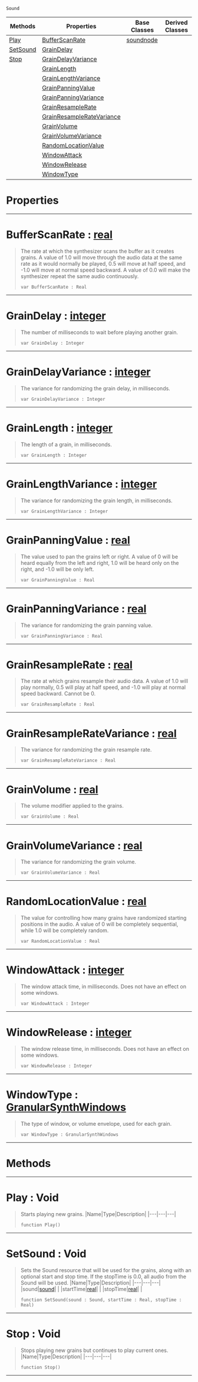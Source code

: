  `Sound`

|Methods|Properties|Base Classes|Derived Classes|
|---|---|---|---|
|[ Play](https://github.com/ZilchEngine/ZilchDocs/blob/master/code_reference/class_reference/granularsynthnode.md#play-void)|[ BufferScanRate](https://github.com/ZilchEngine/ZilchDocs/blob/master/code_reference/class_reference/granularsynthnode.md#bufferscanrate-zilch-engi)|[soundnode](https://github.com/ZilchEngine/ZilchDocs/blob/master/code_reference/class_reference/soundnode.md)| |
|[ SetSound](https://github.com/ZilchEngine/ZilchDocs/blob/master/code_reference/class_reference/granularsynthnode.md#setsound-void)|[ GrainDelay](https://github.com/ZilchEngine/ZilchDocs/blob/master/code_reference/class_reference/granularsynthnode.md#graindelay-zilch-engine-d)| | |
|[ Stop](https://github.com/ZilchEngine/ZilchDocs/blob/master/code_reference/class_reference/granularsynthnode.md#stop-void)|[ GrainDelayVariance](https://github.com/ZilchEngine/ZilchDocs/blob/master/code_reference/class_reference/granularsynthnode.md#graindelayvariance-zero)| | |
| |[ GrainLength](https://github.com/ZilchEngine/ZilchDocs/blob/master/code_reference/class_reference/granularsynthnode.md#grainlength-zilch-engine)| | |
| |[ GrainLengthVariance](https://github.com/ZilchEngine/ZilchDocs/blob/master/code_reference/class_reference/granularsynthnode.md#grainlengthvariance-zero)| | |
| |[ GrainPanningValue](https://github.com/ZilchEngine/ZilchDocs/blob/master/code_reference/class_reference/granularsynthnode.md#grainpanningvalue-zilch-e)| | |
| |[ GrainPanningVariance](https://github.com/ZilchEngine/ZilchDocs/blob/master/code_reference/class_reference/granularsynthnode.md#grainpanningvariance-zer)| | |
| |[ GrainResampleRate](https://github.com/ZilchEngine/ZilchDocs/blob/master/code_reference/class_reference/granularsynthnode.md#grainresamplerate-zilch-e)| | |
| |[ GrainResampleRateVariance](https://github.com/ZilchEngine/ZilchDocs/blob/master/code_reference/class_reference/granularsynthnode.md#grainresampleratevarianc)| | |
| |[ GrainVolume](https://github.com/ZilchEngine/ZilchDocs/blob/master/code_reference/class_reference/granularsynthnode.md#grainvolume-zilch-engine)| | |
| |[ GrainVolumeVariance](https://github.com/ZilchEngine/ZilchDocs/blob/master/code_reference/class_reference/granularsynthnode.md#grainvolumevariance-zero)| | |
| |[ RandomLocationValue](https://github.com/ZilchEngine/ZilchDocs/blob/master/code_reference/class_reference/granularsynthnode.md#randomlocationvalue-zero)| | |
| |[ WindowAttack](https://github.com/ZilchEngine/ZilchDocs/blob/master/code_reference/class_reference/granularsynthnode.md#windowattack-zilch-engine)| | |
| |[ WindowRelease](https://github.com/ZilchEngine/ZilchDocs/blob/master/code_reference/class_reference/granularsynthnode.md#windowrelease-zilch-engin)| | |
| |[ WindowType](https://github.com/ZilchEngine/ZilchDocs/blob/master/code_reference/class_reference/granularsynthnode.md#windowtype-zilch-engine-d)| | |


 #  Properties


---  
 #  BufferScanRate : [real](https://github.com/ZilchEngine/ZilchDocs/blob/master/code_reference/nada_base_types/real.md)

> The rate at which the synthesizer scans the buffer as it creates grains. A value of 1.0 will move through the audio data at the same rate as it would normally be played, 0.5 will move at half speed, and -1.0 will move at normal speed backward. A value of 0.0 will make the synthesizer repeat the same audio continuously.
> ``` lang=cpp, name=Nada
> var BufferScanRate : Real


---  
 #  GrainDelay : [integer](https://github.com/ZilchEngine/ZilchDocs/blob/master/code_reference/nada_base_types/integer.md)

> The number of milliseconds to wait before playing another grain.
> ``` lang=cpp, name=Nada
> var GrainDelay : Integer


---  
 #  GrainDelayVariance : [integer](https://github.com/ZilchEngine/ZilchDocs/blob/master/code_reference/nada_base_types/integer.md)

> The variance for randomizing the grain delay, in milliseconds.
> ``` lang=cpp, name=Nada
> var GrainDelayVariance : Integer


---  
 #  GrainLength : [integer](https://github.com/ZilchEngine/ZilchDocs/blob/master/code_reference/nada_base_types/integer.md)

> The length of a grain, in milliseconds.
> ``` lang=cpp, name=Nada
> var GrainLength : Integer


---  
 #  GrainLengthVariance : [integer](https://github.com/ZilchEngine/ZilchDocs/blob/master/code_reference/nada_base_types/integer.md)

> The variance for randomizing the grain length, in milliseconds.
> ``` lang=cpp, name=Nada
> var GrainLengthVariance : Integer


---  
 #  GrainPanningValue : [real](https://github.com/ZilchEngine/ZilchDocs/blob/master/code_reference/nada_base_types/real.md)

> The value used to pan the grains left or right. A value of 0 will be heard equally from the left and right, 1.0 will be heard only on the right, and -1.0 will be only left.
> ``` lang=cpp, name=Nada
> var GrainPanningValue : Real


---  
 #  GrainPanningVariance : [real](https://github.com/ZilchEngine/ZilchDocs/blob/master/code_reference/nada_base_types/real.md)

> The variance for randomizing the grain panning value.
> ``` lang=cpp, name=Nada
> var GrainPanningVariance : Real


---  
 #  GrainResampleRate : [real](https://github.com/ZilchEngine/ZilchDocs/blob/master/code_reference/nada_base_types/real.md)

> The rate at which grains resample their audio data. A value of 1.0 will play normally, 0.5 will play at half speed, and -1.0 will play at normal speed backward. Cannot be 0.
> ``` lang=cpp, name=Nada
> var GrainResampleRate : Real


---  
 #  GrainResampleRateVariance : [real](https://github.com/ZilchEngine/ZilchDocs/blob/master/code_reference/nada_base_types/real.md)

> The variance for randomizing the grain resample rate.
> ``` lang=cpp, name=Nada
> var GrainResampleRateVariance : Real


---  
 #  GrainVolume : [real](https://github.com/ZilchEngine/ZilchDocs/blob/master/code_reference/nada_base_types/real.md)

> The volume modifier applied to the grains.
> ``` lang=cpp, name=Nada
> var GrainVolume : Real


---  
 #  GrainVolumeVariance : [real](https://github.com/ZilchEngine/ZilchDocs/blob/master/code_reference/nada_base_types/real.md)

> The variance for randomizing the grain volume.
> ``` lang=cpp, name=Nada
> var GrainVolumeVariance : Real


---  
 #  RandomLocationValue : [real](https://github.com/ZilchEngine/ZilchDocs/blob/master/code_reference/nada_base_types/real.md)

> The value for controlling how many grains have randomized starting positions in the audio. A value of 0 will be completely sequential, while 1.0 will be completely random.
> ``` lang=cpp, name=Nada
> var RandomLocationValue : Real


---  
 #  WindowAttack : [integer](https://github.com/ZilchEngine/ZilchDocs/blob/master/code_reference/nada_base_types/integer.md)

> The window attack time, in milliseconds. Does not have an effect on some windows.
> ``` lang=cpp, name=Nada
> var WindowAttack : Integer


---  
 #  WindowRelease : [integer](https://github.com/ZilchEngine/ZilchDocs/blob/master/code_reference/nada_base_types/integer.md)

> The window release time, in milliseconds. Does not have an effect on some windows.
> ``` lang=cpp, name=Nada
> var WindowRelease : Integer


---  
 #  WindowType : [GranularSynthWindows](https://github.com/ZilchEngine/ZilchDocs/blob/master/code_reference/enum_reference.md#granularsynthwindows)

> The type of window, or volume envelope, used for each grain.
> ``` lang=cpp, name=Nada
> var WindowType : GranularSynthWindows


---  
 #  Methods


---  
 #  Play : Void

> Starts playing new grains.
> |Name|Type|Description|
> |---|---|---|
> ``` lang=cpp, name=Nada
> function Play()
> ``` 


---  
 #  SetSound : Void

> Sets the Sound resource that will be used for the grains, along with an optional start and stop time. If the stopTime is 0.0, all audio from the Sound will be used.
> |Name|Type|Description|
> |---|---|---|
> |sound|[sound](https://github.com/ZilchEngine/ZilchDocs/blob/master/code_reference/class_reference/sound.md)| |
> |startTime|[real](https://github.com/ZilchEngine/ZilchDocs/blob/master/code_reference/nada_base_types/real.md)| |
> |stopTime|[real](https://github.com/ZilchEngine/ZilchDocs/blob/master/code_reference/nada_base_types/real.md)| |
> ``` lang=cpp, name=Nada
> function SetSound(sound : Sound, startTime : Real, stopTime : Real)
> ``` 


---  
 #  Stop : Void

> Stops playing new grains but continues to play current ones.
> |Name|Type|Description|
> |---|---|---|
> ``` lang=cpp, name=Nada
> function Stop()
> ``` 


---  
 

 